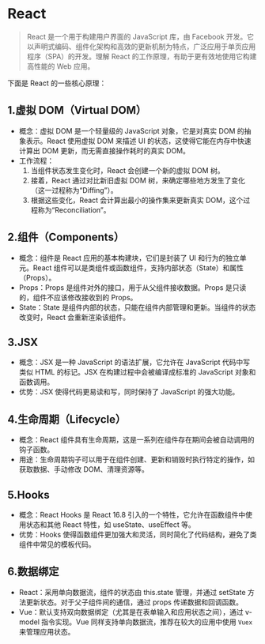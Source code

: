 # React

> React 是一个用于构建用户界面的 JavaScript 库，由 Facebook 开发。它以声明式编码、组件化架构和高效的更新机制为特点，广泛应用于单页应用程序（SPA）的开发。理解 React 的工作原理，有助于更有效地使用它构建高性能的 Web 应用。

下面是 React 的一些核心原理：

## 1.虚拟 DOM（Virtual DOM）

- 概念：虚拟 DOM 是一个轻量级的 JavaScript 对象，它是对真实 DOM 的抽象表示。React 使用虚拟 DOM 来描述 UI 的状态，这使得它能在内存中快速计算出 DOM 更新，而无需直接操作耗时的真实 DOM。
- 工作流程：
  1. 当组件状态发生变化时，React 会创建一个新的虚拟 DOM 树。
  2. 接着，React 通过对比新旧虚拟 DOM 树，来确定哪些地方发生了变化（这一过程称为“Diffing”）。
  3. 根据这些变化，React 会计算出最小的操作集来更新真实 DOM，这个过程称为“Reconciliation”。

## 2.组件（Components）

- 概念：组件是 React 应用的基本构建块，它们是封装了 UI 和行为的独立单元。React 组件可以是类组件或函数组件，支持内部状态（State）和属性（Props）。
- Props：Props 是组件对外的接口，用于从父组件接收数据。Props 是只读的，组件不应该修改接收到的 Props。
- State：State 是组件内部的状态，只能在组件内部管理和更新。当组件的状态改变时，React 会重新渲染该组件。

## 3.JSX

- 概念：JSX 是一种 JavaScript 的语法扩展，它允许在 JavaScript 代码中写类似 HTML 的标记。JSX 在构建过程中会被编译成标准的 JavaScript 对象和函数调用。
- 优势：JSX 使得代码更易读和写，同时保持了 JavaScript 的强大功能。

## 4.生命周期（Lifecycle）

- 概念：React 组件具有生命周期，这是一系列在组件存在期间会被自动调用的钩子函数。
- 用途：生命周期钩子可以用于在组件创建、更新和销毁时执行特定的操作，如获取数据、手动修改 DOM、清理资源等。

## 5.Hooks

- 概念：React Hooks 是 React 16.8 引入的一个特性，它允许在函数组件中使用状态和其他 React 特性，如 useState、useEffect 等。
- 优势：Hooks 使得函数组件更加强大和灵活，同时简化了代码结构，避免了类组件中常见的模板代码。

## 6.数据绑定

- React：采用单向数据流，组件的状态由 this.state 管理，并通过 setState 方法更新状态。对于父子组件间的通信，通过 props 传递数据和回调函数。
- Vue：默认支持双向数据绑定（尤其是在表单输入和应用状态之间），通过 v-model 指令实现。Vue 同样支持单向数据流，推荐在较大的应用中使用 `Vuex` 来管理应用状态。


